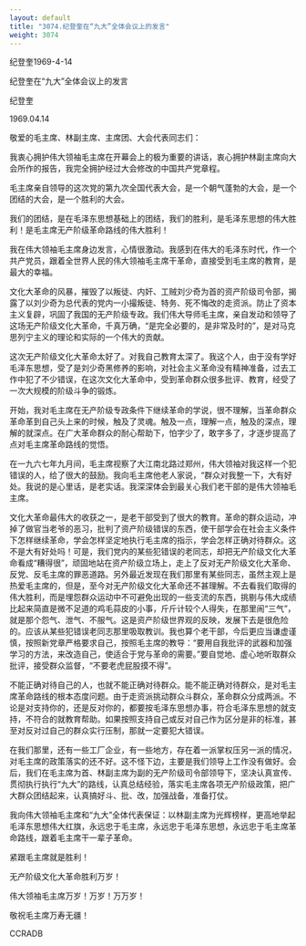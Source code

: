```yaml
---
layout: default
title: "3074.纪登奎在“九大”全体会议上的发言"
weight: 3074
---
```


纪登奎1969-4-14

纪登奎在“九大”全体会议上的发言

纪登奎

1969.04.14

敬爱的毛主席、林副主席、主席团、大会代表同志们：

我衷心拥护伟大领袖毛主席在开幕会上的极为重要的讲话，衷心拥护林副主席向大会所作的报告，我完全拥护经过大会修改的中国共产党章程。

毛主席亲自领导的这次党的第九次全国代表大会，是一个朝气蓬勃的大会，是一个团结的大会，是一个胜利的大会。

我们的团结，是在毛泽东思想基础上的团结，我们的胜利，是毛泽东思想的伟大胜利！是毛主席无产阶级革命路线的伟大胜利！

我在伟大领袖毛主席身边发言，心情很激动。我感到在伟大的毛泽东时代，作一个共产党员，跟着全世界人民的伟大领袖毛主席干革命，直接受到毛主席的教育，是最大的幸福。

文化大革命的风暴，摧毁了以叛徒、内奸、工贼刘少奇为首的资产阶级司令部，揭露了以刘少奇为总代表的党内一小撮叛徒、特务、死不悔改的走资派。防止了资本主义复辟，巩固了我国的无产阶级专政。我们伟大导师毛主席，亲自发动和领导了这场无产阶级文化大革命，千真万确，“是完全必要的，是非常及时的”，是对马克思列宁主义的理论和实际的一个伟大的贡献。

这次无产阶级文化大革命太好了。对我自己教育太深了。我这个人，由于没有学好毛泽东思想，受了是刘少奇黑修养的影响，对社会主义革命没有精神准备，过去工作中犯了不少错误，在这次文化大革命中，受到革命群众很多批评、教育，经受了一次大规模的阶级斗争的锻炼。

开始，我对毛主席在无产阶级专政条件下继续革命的学说，很不理解，当革命群众革命革到自己头上来的时候，触及了灵魂。触及一点，理解一点，触及的深点，理解的就深点。在广大革命群众的耐心帮助下，怕字少了，敢字多了，才逐步提高了点对毛主席革命路线的觉悟。

在一九六七年九月间，毛主席视察了大江南北路过郑州，伟大领袖对我这样一个犯错误的人，给了很大的鼓励。我向毛主席他老人家说，“群众对我整一下，大有好处。我说的是心里话，是老实话。我深深体会到最关心我们老干部的是伟大领袖毛主席。

文化大革命最伟大的收获之一，是老干部受到了很大的教育。革命的群众运动，冲掉了做官当老爷的恶习，批判了资产阶级错误的东西，使干部学会在社会主义条件下怎样继续革命，学会怎样坚定地执行毛主席的指示，学会怎样正确对待群众。这不是大有好处吗！可是，我们党内的某些犯错误的老同志，却把无产阶级文化大革命看成“糟得很”，顽固地站在资产阶级立场上，走上了反对无产阶级文化大革命、反党、反毛主席的罪恶道路。另外最近发现在我们那里有某些同志，虽然主观上是热爱毛主席的，但是，至今对无产阶级文化大革命还不甚理解。不去看我们取得的伟大胜利，而是埋怨群众运动中不可避免出现的一些支流的东西，挑剔与伟大成绩比起来简直是微不足道的鸡毛蒜皮的小事，斤斤计较个人得失，在那里闹“三气”，就是那个怨气、泄气、不服气。这是资产阶级世界观的反映，发展下去是很危险的。应该从某些犯错误老同志那里吸取教训。我也算个老干部，今后更应当谦虚谨慎，按照新党章严格要求自己，按照毛主席的教导：“要用自我批评的武器和加强学习的方法，来改造自己，使适合于党与革命的需要。”要自觉地、虚心地听取群众批评，接受群众监督，“不要老虎屁股摸不得”。

不能正确对待自己的人，也就不能正确对待群众。能不能正确对待群众，是对毛主席革命路线的根本态度问题。由于走资派挑动群众斗群众，革命群众分成两派。不论是对支持你的，还是反对你的，都要按毛泽东思想办事，符合毛泽东思想的就支持，不符合的就教育帮助。如果按照支持自己或反对自己作为区分是非的标准，甚至对反对过自己的群众实行压制，那就一定要犯大错误。

在我们那里，还有一些工厂企业，有一些地方，存在着一派掌权压另一派的情况，对毛主席的政策落实的还不好。这不怪下边，主要是我们领导上工作没有做好。会后，我们在毛主席为首、林副主席为副的无产阶级司令部领导下，坚决认真宣传、贯彻执行执行“九大”的路线，认真总结经验，落实毛主席各项无产阶级政策，把广大群众团结起来，认真搞好斗、批、改，加强战备，准备打仗。

我向伟大领袖毛主席和“九大”全体代表保证：以林副主席为光辉榜样，更高地举起毛泽东思想伟大红旗，永远忠于毛主席，永远忠于毛泽东思想，永远忠于毛主席革命路线，跟着毛主席干一辈子革命。

紧跟毛主席就是胜利！

无产阶级文化大革命胜利万岁！

伟大领袖毛主席万岁！万岁！万万岁！

敬祝毛主席万寿无疆！

CCRADB

